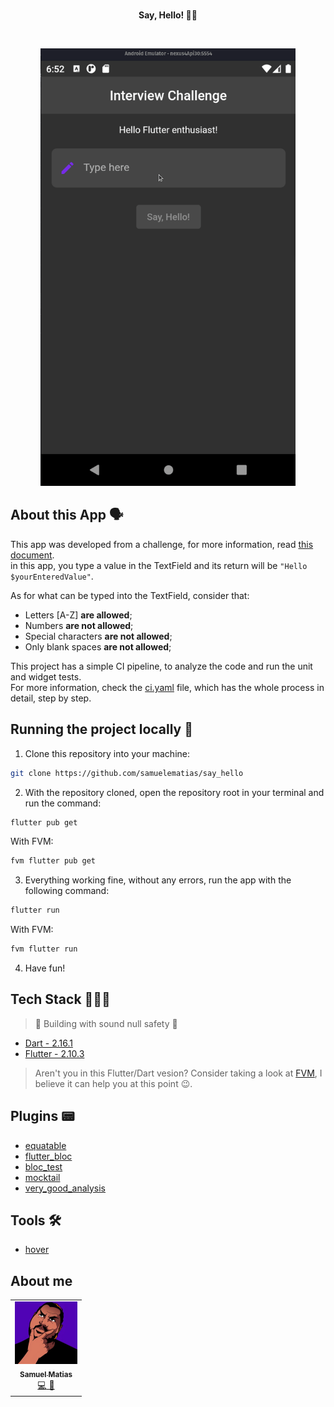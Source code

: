 <!-- header section -->
<p align="center">
  <br/>
  <span><b>Say, Hello! 👋🏿 </b></span><br/>
</p>
<!-- header section END -->

<br/>

<!-- show case/gif section -->

<p align="center">
  <img src="./readme_content/gifs/say_hello_app_preview.gif" alt="acquisition_flow"  height="700">
  <br/>
</p>

<!-- show case/gif section END -->

<!-- about app and course section -->

## About this App 🗣

This app was developed from a challenge, for more information, read [this document](CHALLENGER.md).
<br/>
in this app, you type a value in the TextField and its return will be `"Hello $yourEnteredValue"`.

As for what can be typed into the TextField, consider that:

- Letters [A-Z] **are allowed**;
- Numbers **are not allowed**;
- Special characters **are not allowed**;
- Only blank spaces **are not allowed**;

This project has a simple CI pipeline, to analyze the code and run the unit and widget tests.
<br/>
For more information, check the [ci.yaml](https://github.com/samuelematias/say_hello/blob/main/.github/workflows/ci.yml) file, which has the whole process in detail, step by step.

## Running the project locally 🔨
1. Clone this repository into your machine:

```bash
git clone https://github.com/samuelematias/say_hello
```
2. With the repository cloned, open the repository root in your terminal and run the command:

```bash
flutter pub get
```
With FVM:

```bash
fvm flutter pub get
```
3. Everything working fine, without any errors, run the app with the following command:

```bash
flutter run
```
With FVM:

```bash
fvm flutter run
```

4. Have fun!

## Tech Stack 👩🏾‍💻

> 💪 Building with sound null safety 💪

- [Dart - 2.16.1](https://dart.dev/)
- [Flutter - 2.10.3](https://flutter.dev/)
 
> Aren't you in this Flutter/Dart vesion? Consider taking a look at [FVM](https://fvm.app/), I believe it can help you at this point 😉.

## Plugins 📟

- [equatable](https://pub.dev/packages/equatable)
- [flutter_bloc](https://pub.dev/packages/flutter_bloc)
- [bloc_test](https://pub.dev/packages/bloc_test)
- [mocktail](https://pub.dev/packages/mocktail)
- [very_good_analysis](https://pub.dev/packages/very_good_analysis)

## Tools 🛠

- [hover](https://github.com/go-flutter-desktop/hover)

## About me

<!-- ALL-CONTRIBUTORS-LIST:START - Do not remove or modify this section -->
<!-- prettier-ignore -->
<table>
  <tr>
    <td align="center"><a href="https://twitter.com/samuelematias"><img src="./readme_content/imgs/samuca.jpg" width="100px;" alt="Samuel Matias"/><br /><sub><b>Samuel Matias</b></sub></a><br /><a href="https://www.linkedin.com/in/samuelematias/"title="Code">💻</a><a href="https://linktr.ee/samuelematias"title="Design"> 🎨</a></td></td>
</table>

<!-- ALL-CONTRIBUTORS-LIST:END -->

<!-- about app and course section END -->
